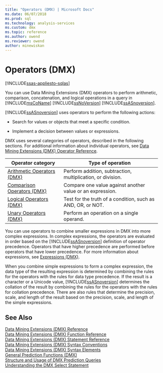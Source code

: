 ```yaml
---
title: "Operators (DMX) | Microsoft Docs"
ms.date: 06/07/2018
ms.prod: sql
ms.technology: analysis-services
ms.custom: dmx
ms.topic: reference
ms.author: owend
ms.reviewer: owend
author: minewiskan
---
```

# Operators (DMX)
[!INCLUDE[ssas-appliesto-sqlas](../includes/ssas-appliesto-sqlas.md)]

  You can use Data Mining Extensions (DMX) operators to perform arithmetic, comparison, concatenation, and logical operations in a query in [!INCLUDE[msCoName](../includes/msconame-md.md)] [!INCLUDE[ssNoVersion](../includes/ssnoversion-md.md)] [!INCLUDE[ssASnoversion](../includes/ssasnoversion-md.md)].  
  
 [!INCLUDE[ssASnoversion](../includes/ssasnoversion-md.md)] uses operators to perform the following actions:  
  
-   Search for values or objects that meet a specific condition.  
  
-   Implement a decision between values or expressions.  
  
 DMX uses several categories of operators, described in the following sections. For additional information about individual operators, see [Data Mining Extensions &#40;DMX&#41; Operator Reference](../dmx/data-mining-extensions-dmx-operator-reference.md).  
  
|Operator category|Type of operation|  
|-----------------------|-----------------------|  
|[Arithmetic Operators &#40;DMX&#41;](../dmx/operators-arithmetic.md)|Perform addition, subtraction, multiplication, or division.|  
|[Comparison Operators &#40;DMX&#41;](../dmx/operators-comparison.md)|Compare one value against another value or an expression.|  
|[Logical Operators &#40;DMX&#41;](../dmx/operators-logical.md)|Test for the truth of a condition, such as AND, OR, or NOT.|  
|[Unary Operators &#40;DMX&#41;](../dmx/operators-unary.md)|Perform an operation on a single operand.|  
  
 You can use operators to combine smaller expressions in DMX into more complex expressions. In complex expressions, the operators are evaluated in order based on the [!INCLUDE[ssASnoversion](../includes/ssasnoversion-md.md)] definition of operator precedence. Operators that have higher precedence are performed before operators that have lower precedence. For more information about expressions, see [Expressions &#40;DMX&#41;](../dmx/expressions-dmx.md).  
  
 When you combine simple expressions to form a complex expression, the data type of the resulting expression is determined by combining the rules for the operators with the rules for data type precedence. If the result is a character or a Unicode value, [!INCLUDE[ssASnoversion](../includes/ssasnoversion-md.md)] determines the collation of the result by combining the rules for the operators with the rules for collation precedence. There are also rules that determine the precision, scale, and length of the result based on the precision, scale, and length of the simple expressions.  
  
## See Also  
 [Data Mining Extensions &#40;DMX&#41; Reference](../dmx/data-mining-extensions-dmx-reference.md)   
 [Data Mining Extensions &#40;DMX&#41; Function Reference](../dmx/data-mining-extensions-dmx-function-reference.md)   
 [Data Mining Extensions &#40;DMX&#41; Statement Reference](../dmx/data-mining-extensions-dmx-statements.md)   
 [Data Mining Extensions &#40;DMX&#41; Syntax Conventions](../dmx/data-mining-extensions-dmx-syntax-conventions.md)   
 [Data Mining Extensions &#40;DMX&#41; Syntax Elements](../dmx/data-mining-extensions-dmx-syntax-elements.md)   
 [General Prediction Functions &#40;DMX&#41;](../dmx/general-prediction-functions-dmx.md)   
 [Structure and Usage of DMX Prediction Queries](../dmx/structure-and-usage-of-dmx-prediction-queries.md)   
 [Understanding the DMX Select Statement](../dmx/understanding-the-dmx-select-statement.md)  
  
  
